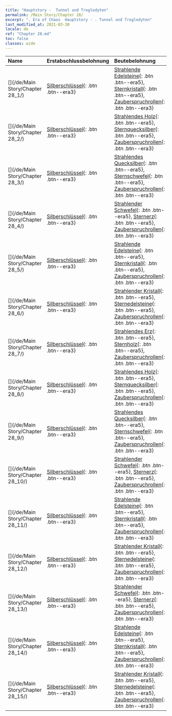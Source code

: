 ```yaml
---
title: "Hauptstory -  Tunnel und Troglodyten"
permalink: /Main Story/Chapter 28/
excerpt: ". Era of Chaos  Hauptstory - . Tunnel und Troglodyten"
last_modified_at: 2021-03-30
locale: de
ref: "Chapter 28.md"
toc: false
classes: wide
---
```


  | Name |  Erstabschlussbelohnung | Beutebelohnung |
  |:------------|:------------|:------------| 
  | [](/de/Main Story/Chapter 28_1/) | [Silberschlüssel](/de/Items/con_693/){: .btn .btn--era3} | [Strahlende Edelsteine](/de/Items/mat_100/){: .btn .btn--era5}, [Sternkristall](/de/Items/mat_94/){: .btn .btn--era5}, [Zauberspruchrollen](/de/Items/con_694/){: .btn .btn--era3} |
  | [](/de/Main Story/Chapter 28_2/) | [Silberschlüssel](/de/Items/con_693/){: .btn .btn--era3} | [Strahlendes Holz](/de/Items/mat_97/){: .btn .btn--era5}, [Sternquecksilber](/de/Items/mat_91/){: .btn .btn--era5}, [Zauberspruchrollen](/de/Items/con_694/){: .btn .btn--era3} |
  | [](/de/Main Story/Chapter 28_3/) | [Silberschlüssel](/de/Items/con_693/){: .btn .btn--era3} | [Strahlendes Quecksilber](/de/Items/mat_98/){: .btn .btn--era5}, [Sternschwefel](/de/Items/mat_92/){: .btn .btn--era5}, [Zauberspruchrollen](/de/Items/con_694/){: .btn .btn--era3} |
  | [](/de/Main Story/Chapter 28_4/) | [Silberschlüssel](/de/Items/con_693/){: .btn .btn--era3} | [Strahlender Schwefel](/de/Items/mat_99/){: .btn .btn--era5}, [Sternerz](/de/Items/mat_89/){: .btn .btn--era5}, [Zauberspruchrollen](/de/Items/con_694/){: .btn .btn--era3} |
  | [](/de/Main Story/Chapter 28_5/) | [Silberschlüssel](/de/Items/con_693/){: .btn .btn--era3} | [Strahlende Edelsteine](/de/Items/mat_100/){: .btn .btn--era5}, [Sternkristall](/de/Items/mat_94/){: .btn .btn--era5}, [Zauberspruchrollen](/de/Items/con_694/){: .btn .btn--era3} |
  | [](/de/Main Story/Chapter 28_6/) | [Silberschlüssel](/de/Items/con_693/){: .btn .btn--era3} | [Strahlender Kristall](/de/Items/mat_101/){: .btn .btn--era5}, [Sternedelsteine](/de/Items/mat_93/){: .btn .btn--era5}, [Zauberspruchrollen](/de/Items/con_694/){: .btn .btn--era3} |
  | [](/de/Main Story/Chapter 28_7/) | [Silberschlüssel](/de/Items/con_693/){: .btn .btn--era3} | [Strahlendes Erz](/de/Items/mat_96/){: .btn .btn--era5}, [Sternholz](/de/Items/mat_90/){: .btn .btn--era5}, [Zauberspruchrollen](/de/Items/con_694/){: .btn .btn--era3} |
  | [](/de/Main Story/Chapter 28_8/) | [Silberschlüssel](/de/Items/con_693/){: .btn .btn--era3} | [Strahlendes Holz](/de/Items/mat_97/){: .btn .btn--era5}, [Sternquecksilber](/de/Items/mat_91/){: .btn .btn--era5}, [Zauberspruchrollen](/de/Items/con_694/){: .btn .btn--era3} |
  | [](/de/Main Story/Chapter 28_9/) | [Silberschlüssel](/de/Items/con_693/){: .btn .btn--era3} | [Strahlendes Quecksilber](/de/Items/mat_98/){: .btn .btn--era5}, [Sternschwefel](/de/Items/mat_92/){: .btn .btn--era5}, [Zauberspruchrollen](/de/Items/con_694/){: .btn .btn--era3} |
  | [](/de/Main Story/Chapter 28_10/) | [Silberschlüssel](/de/Items/con_693/){: .btn .btn--era3} | [Strahlender Schwefel](/de/Items/mat_99/){: .btn .btn--era5}, [Sternerz](/de/Items/mat_89/){: .btn .btn--era5}, [Zauberspruchrollen](/de/Items/con_694/){: .btn .btn--era3} |
  | [](/de/Main Story/Chapter 28_11/) | [Silberschlüssel](/de/Items/con_693/){: .btn .btn--era3} | [Strahlende Edelsteine](/de/Items/mat_100/){: .btn .btn--era5}, [Sternkristall](/de/Items/mat_94/){: .btn .btn--era5}, [Zauberspruchrollen](/de/Items/con_694/){: .btn .btn--era3} |
  | [](/de/Main Story/Chapter 28_12/) | [Silberschlüssel](/de/Items/con_693/){: .btn .btn--era3} | [Strahlender Kristall](/de/Items/mat_101/){: .btn .btn--era5}, [Sternedelsteine](/de/Items/mat_93/){: .btn .btn--era5}, [Zauberspruchrollen](/de/Items/con_694/){: .btn .btn--era3} |
  | [](/de/Main Story/Chapter 28_13/) | [Silberschlüssel](/de/Items/con_693/){: .btn .btn--era3} | [Strahlender Schwefel](/de/Items/mat_99/){: .btn .btn--era5}, [Sternerz](/de/Items/mat_89/){: .btn .btn--era5}, [Zauberspruchrollen](/de/Items/con_694/){: .btn .btn--era3} |
  | [](/de/Main Story/Chapter 28_14/) | [Silberschlüssel](/de/Items/con_693/){: .btn .btn--era3} | [Strahlende Edelsteine](/de/Items/mat_100/){: .btn .btn--era5}, [Sternkristall](/de/Items/mat_94/){: .btn .btn--era5}, [Zauberspruchrollen](/de/Items/con_694/){: .btn .btn--era3} |
  | [](/de/Main Story/Chapter 28_15/) | [Silberschlüssel](/de/Items/con_693/){: .btn .btn--era3} | [Strahlender Kristall](/de/Items/mat_101/){: .btn .btn--era5}, [Sternedelsteine](/de/Items/mat_93/){: .btn .btn--era5}, [Zauberspruchrollen](/de/Items/con_694/){: .btn .btn--era3} |
